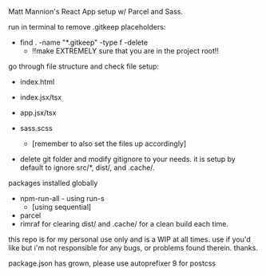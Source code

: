 Matt Mannion's React App setup w/ Parcel and Sass.

run in terminal to remove .gitkeep placeholders:

- find . -name "\*.gitkeep" -type f -delete
  - !!make EXTREMELY sure that you are in the project root!!

go through file structure and check file setup:

- index.html
- index.jsx/tsx
- app.jsx/tsx
- sass.scss

  - [remember to also set the files up accordingly]

- delete git folder and modify gitignore to your needs.
  it is setup by default to ignore src/\*, dist/, and .cache/.

packages installed globally

- npm-run-all - using run-s
  - [using sequential]
- parcel
- rimraf for clearing dist/ and .cache/ for a clean build each time.

this repo is for my personal use only and is a WIP at all times. use if you'd like but i'm not responsible for any bugs, or problems found therein. thanks.

package.json has grown, please use autoprefixer 9 for postcss
